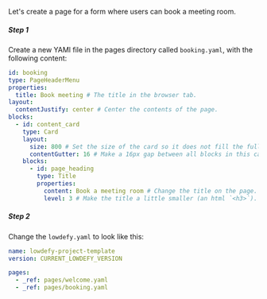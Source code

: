 
Let's create a page for a form where users can book a meeting room.

##### Step 1
Create a new YAMl file in the pages directory called `booking.yaml`, with the following content:

```yaml
id: booking
type: PageHeaderMenu
properties:
  title: Book meeting # The title in the browser tab.
layout:
  contentJustify: center # Center the contents of the page.
blocks:
  - id: content_card
    type: Card
    layout:
      size: 800 # Set the size of the card so it does not fill the full screen.
      contentGutter: 16 # Make a 16px gap between all blocks in this card.
    blocks:
      - id: page_heading
        type: Title
        properties:
          content: Book a meeting room # Change the title on the page.
          level: 3 # Make the title a little smaller (an html `<h3>`).
```
##### Step 2

Change the `lowdefy.yaml` to look like this:
```yaml
name: lowdefy-project-template
version: CURRENT_LOWDEFY_VERSION

pages:
  - _ref: pages/welcome.yaml
  - _ref: pages/booking.yaml
```